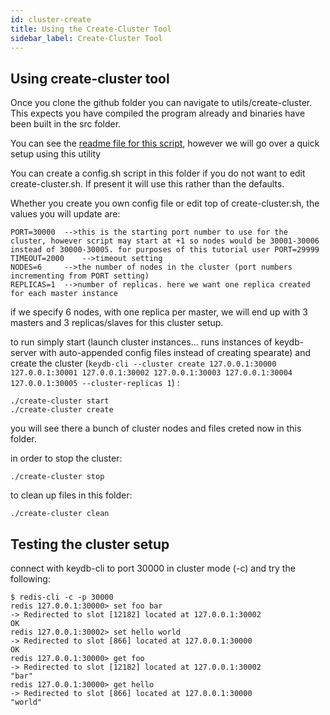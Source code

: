 ```yaml
---
id: cluster-create
title: Using the Create-Cluster Tool
sidebar_label: Create-Cluster Tool
---
```


## Using create-cluster tool

Once you clone the github folder you can navigate to utils/create-cluster. This expects you have compiled the program already and binaries have been built in the src folder. 

You can see the [readme file for this script](https://github.com/JohnSully/KeyDB/tree/unstable/utils/create-cluster), however we will go over a quick setup using this utility

You can create a config.sh script in this folder if you do not want to edit create-cluster.sh. If present it will use this rather than the defaults.

Whether you create you own config file or edit top of create-cluster.sh, the values you will update are:
```
PORT=30000	-->this is the starting port number to use for the cluster, however script may start at +1 so nodes would be 30001-30006 instead of 30000-30005. for purposes of this tutorial user PORT=29999 
TIMEOUT=2000	-->timeout setting
NODES=6		-->the number of nodes in the cluster (port numbers incrementing from PORT setting)
REPLICAS=1	-->number of replicas. here we want one replica created for each master instance
```
if we specify 6 nodes, with one replica per master, we will end up with 3 masters and 3 replicas/slaves for this cluster setup.

to run simply start (launch cluster instances... runs instances of keydb-server with auto-appended config files instead of creating spearate)
and create the cluster (`keydb-cli --cluster create 127.0.0.1:30000 127.0.0.1:30001 127.0.0.1:30002 127.0.0.1:30003 127.0.0.1:30004 127.0.0.1:30005 --cluster-replicas 1`) :
```
./create-cluster start
./create-cluster create
```
you will see there a bunch of cluster nodes and files creted now in this folder.

in order to stop the cluster:
```
./create-cluster stop
```
to clean up files in this folder:
```
./create-cluster clean
```

## Testing the cluster setup

connect with keydb-cli to port 30000 in cluster mode (-c) and try the following:
```
$ redis-cli -c -p 30000
redis 127.0.0.1:30000> set foo bar
-> Redirected to slot [12182] located at 127.0.0.1:30002
OK
redis 127.0.0.1:30002> set hello world
-> Redirected to slot [866] located at 127.0.0.1:30000
OK
redis 127.0.0.1:30000> get foo
-> Redirected to slot [12182] located at 127.0.0.1:30002
"bar"
redis 127.0.0.1:30000> get hello
-> Redirected to slot [866] located at 127.0.0.1:30000
"world"
```

